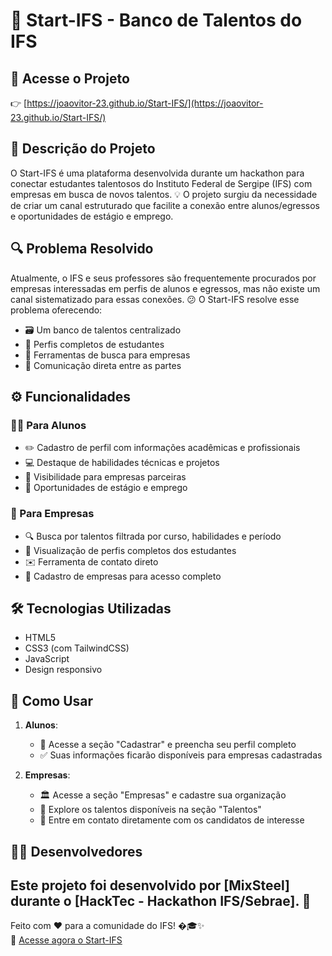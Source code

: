 # 🚀 Start-IFS - Banco de Talentos do IFS

## 🔗 Acesse o Projeto
👉 [https://joaovitor-23.github.io/Start-IFS/](https://joaovitor-23.github.io/Start-IFS/)

## 📝 Descrição do Projeto

O Start-IFS é uma plataforma desenvolvida durante um hackathon para conectar estudantes talentosos do Instituto Federal de Sergipe (IFS) com empresas em busca de novos talentos. 💡 O projeto surgiu da necessidade de criar um canal estruturado que facilite a conexão entre alunos/egressos e oportunidades de estágio e emprego.

## 🔍 Problema Resolvido

Atualmente, o IFS e seus professores são frequentemente procurados por empresas interessadas em perfis de alunos e egressos, mas não existe um canal sistematizado para essas conexões. 😕 O Start-IFS resolve esse problema oferecendo:

- 🗃️ Um banco de talentos centralizado
- 👤 Perfis completos de estudantes
- 🔎 Ferramentas de busca para empresas
- 💬 Comunicação direta entre as partes

## ⚙️ Funcionalidades

### 👨‍🎓 Para Alunos
- ✏️ Cadastro de perfil com informações acadêmicas e profissionais
- 💻 Destaque de habilidades técnicas e projetos
- 👀 Visibilidade para empresas parceiras
- 💼 Oportunidades de estágio e emprego

### 🏢 Para Empresas
- 🔍 Busca por talentos filtrada por curso, habilidades e período
- 📄 Visualização de perfis completos dos estudantes
- ✉️ Ferramenta de contato direto
- 📝 Cadastro de empresas para acesso completo

## 🛠️ Tecnologias Utilizadas

- HTML5
- CSS3 (com TailwindCSS)
- JavaScript
- Design responsivo

## 📲 Como Usar

1. **Alunos**:
   - 📌 Acesse a seção "Cadastrar" e preencha seu perfil completo
   - ✅ Suas informações ficarão disponíveis para empresas cadastradas

2. **Empresas**:
   - 🏛️ Acesse a seção "Empresas" e cadastre sua organização
   - 👥 Explore os talentos disponíveis na seção "Talentos"
   - 🤝 Entre em contato diretamente com os candidatos de interesse

## 👩‍💻 Desenvolvedores

Este projeto foi desenvolvido por [MixSteel] durante o [HackTec - Hackathon IFS/Sebrae]. 🎉
---

Feito com ❤️ para a comunidade do IFS! �🎓✨  
🔗 [Acesse agora o Start-IFS](https://joaovitor-23.github.io/Start-IFS/)
